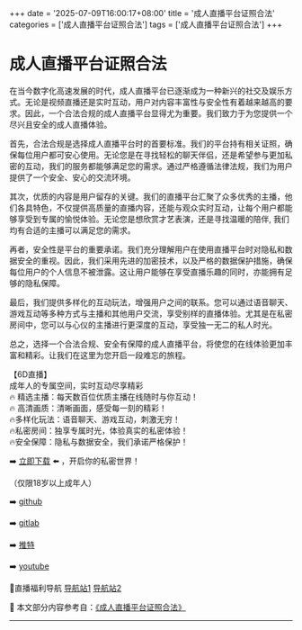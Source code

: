 +++
date = '2025-07-09T16:00:17+08:00'
title = '成人直播平台证照合法'
categories = ['成人直播平台证照合法']
tags = ['成人直播平台证照合法']
+++

# 成人直播平台证照合法

在当今数字化高速发展的时代，成人直播平台已逐渐成为一种新兴的社交及娱乐方式。无论是视频直播还是实时互动，用户对内容丰富性与安全性有着越来越高的要求。因此，一个合法合规的成人直播平台显得尤为重要。我们致力于为您提供一个尽兴且安全的成人直播体验。

首先，合法合规是选择成人直播平台时的首要标准。我们的平台持有相关证照，确保每位用户都可安心使用。无论您是在寻找轻松的聊天伴侣，还是希望参与更加私密的互动，我们的服务都能够满足您的需求。通过严格遵循法律法规，我们为用户提供了一个安全、安心的交流环境。

其次，优质的内容是用户留存的关键。我们的直播平台汇聚了众多优秀的主播，他们各具特色，不仅提供高质量的直播内容，还能与观众实时互动，让每个用户都能够享受到专属的愉悦体验。无论您是想欣赏才艺表演，还是寻找温暖的陪伴, 我们均有合适的主播可以满足您的需求。

再者，安全性是平台的重要承诺。我们充分理解用户在使用直播平台时对隐私和数据安全的重视。因此，我们采用先进的加密技术，以及严格的数据保护措施，确保每位用户的个人信息不被泄露。这让用户能够在享受直播乐趣的同时，亦能拥有足够的隐私保障。

最后，我们提供多样化的互动玩法，增强用户之间的联系。您可以通过语音聊天、游戏互动等多种方式与主播和其他用户交流，享受别样的直播体验。尤其是在私密房间中，您可以与心仪的主播进行更深度的互动，享受独一无二的私人时光。

总之，选择一个合法合规、安全有保障的成人直播平台，将使您的在线体验更加丰富和精彩。让我们在这里为您开启一段难忘的旅程。

【6D直播】  
成年人的专属空间，实时互动尽享精彩  
🔥 精选主播：每天数百位优质主播在线随时与你互动！  
🔥 高清画质：清晰画面，感受每一刻的精彩！  
🔥多样化玩法：语音聊天、游戏互动，刺激无穷！  
🔥私密房间：独享专属时光，体验真实的私密体验！  
🔥安全保障：隐私与数据安全，我们承诺严格保护！  

➡️ [立即下载](https://down123.s3.ap-east-1.amazonaws.com/down/down.html?channelCode=blog) ⬅️ ，开启你的私密世界！  

（仅限18岁以上成年人）  

➡️ [github](https://aldult-live.github.io/)  

➡️ [gitlab](https://seo-09598d.gitlab.io/)  

➡️ [推特](https://x.com/wegame33)  

➡️ [youtube](https://www.youtube.com/@6Dlive)  

🔞直播福利导航 [导航站1](https://webstack-86085a.gitlab.io/) [导航站2](https://onlygit123-2.github.io/)


📘 本文部分内容参考自：[《成人直播平台证照合法》](https://github.com/xiaohongmaozhibozuixin/live)

---
